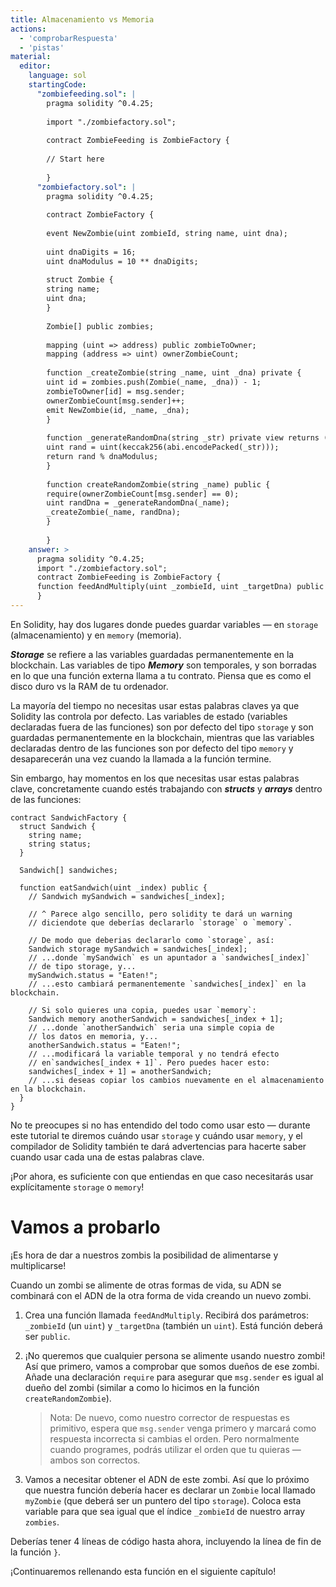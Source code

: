 ```yaml
---
title: Almacenamiento vs Memoria
actions:
  - 'comprobarRespuesta'
  - 'pistas'
material:
  editor:
    language: sol
    startingCode:
      "zombiefeeding.sol": |
        pragma solidity ^0.4.25;
        
        import "./zombiefactory.sol";
        
        contract ZombieFeeding is ZombieFactory {
        
        // Start here
        
        }
      "zombiefactory.sol": |
        pragma solidity ^0.4.25;
        
        contract ZombieFactory {
        
        event NewZombie(uint zombieId, string name, uint dna);
        
        uint dnaDigits = 16;
        uint dnaModulus = 10 ** dnaDigits;
        
        struct Zombie {
        string name;
        uint dna;
        }
        
        Zombie[] public zombies;
        
        mapping (uint => address) public zombieToOwner;
        mapping (address => uint) ownerZombieCount;
        
        function _createZombie(string _name, uint _dna) private {
        uint id = zombies.push(Zombie(_name, _dna)) - 1;
        zombieToOwner[id] = msg.sender;
        ownerZombieCount[msg.sender]++;
        emit NewZombie(id, _name, _dna);
        }
        
        function _generateRandomDna(string _str) private view returns (uint) {
        uint rand = uint(keccak256(abi.encodePacked(_str)));
        return rand % dnaModulus;
        }
        
        function createRandomZombie(string _name) public {
        require(ownerZombieCount[msg.sender] == 0);
        uint randDna = _generateRandomDna(_name);
        _createZombie(_name, randDna);
        }
        
        }
    answer: >
      pragma solidity ^0.4.25;
      import "./zombiefactory.sol";
      contract ZombieFeeding is ZombieFactory {
      function feedAndMultiply(uint _zombieId, uint _targetDna) public { require(msg.sender == zombieToOwner[_zombieId]); Zombie storage myZombie = zombies[_zombieId]; }
      }
---
```

En Solidity, hay dos lugares donde puedes guardar variables — en `storage` (almacenamiento) y en `memory` (memoria).

***Storage*** se refiere a las variables guardadas permanentemente en la blockchain. Las variables de tipo ***Memory*** son temporales, y son borradas en lo que una función externa llama a tu contrato. Piensa que es como el disco duro vs la RAM de tu ordenador.

La mayoría del tiempo no necesitas usar estas palabras claves ya que Solidity las controla por defecto. Las variables de estado (variables declaradas fuera de las funciones) son por defecto del tipo `storage` y son guardadas permanentemente en la blockchain, mientras que las variables declaradas dentro de las funciones son por defecto del tipo `memory` y desaparecerán una vez cuando la llamada a la función termine.

Sin embargo, hay momentos en los que necesitas usar estas palabras clave, concretamente cuando estés trabajando con ***structs*** y ***arrays*** dentro de las funciones:

    contract SandwichFactory {
      struct Sandwich {
        string name;
        string status;
      }
    
      Sandwich[] sandwiches;
    
      function eatSandwich(uint _index) public {
        // Sandwich mySandwich = sandwiches[_index];
    
        // ^ Parece algo sencillo, pero solidity te dará un warning
        // diciendote que deberías declararlo `storage` o `memory`.
    
        // De modo que deberias declararlo como `storage`, así:
        Sandwich storage mySandwich = sandwiches[_index];
        // ...donde `mySandwich` es un apuntador a `sandwiches[_index]`
        // de tipo storage, y...
        mySandwich.status = "Eaten!";
        // ...esto cambiará permanentemente `sandwiches[_index]` en la blockchain.
    
        // Si solo quieres una copia, puedes usar `memory`:
        Sandwich memory anotherSandwich = sandwiches[_index + 1];
        // ...donde `anotherSandwich` seria una simple copia de
        // los datos en memoria, y...
        anotherSandwich.status = "Eaten!";
        // ...modificará la variable temporal y no tendrá efecto
        // en`sandwiches[_index + 1]`. Pero puedes hacer esto:
        sandwiches[_index + 1] = anotherSandwich;
        // ...si deseas copiar los cambios nuevamente en el almacenamiento en la blockchain.
      }
    }
    

No te preocupes si no has entendido del todo como usar esto — durante este tutorial te diremos cuándo usar `storage` y cuándo usar `memory`, y el compilador de Solidity también te dará advertencias para hacerte saber cuando usar cada una de estas palabras clave.

¡Por ahora, es suficiente con que entiendas en que caso necesitarás usar explícitamente `storage` o `memory`!

# Vamos a probarlo

¡Es hora de dar a nuestros zombis la posibilidad de alimentarse y multiplicarse!

Cuando un zombi se alimente de otras formas de vida, su ADN se combinará con el ADN de la otra forma de vida creando un nuevo zombi.

1. Crea una función llamada `feedAndMultiply`. Recibirá dos parámetros: `_zombieId` (un `uint`) y `_targetDna` (también un `uint`). Está función deberá ser `public`.

2. ¡No queremos que cualquier persona se alimente usando nuestro zombi! Así que primero, vamos a comprobar que somos dueños de ese zombi. Añade una declaración `require` para asegurar que `msg.sender` es igual al dueño del zombi (similar a como lo hicimos en la función `createRandomZombie`).
    
    > Nota: De nuevo, como nuestro corrector de respuestas es primitivo, espera que `msg.sender` venga primero y marcará como respuesta incorrecta si cambias el orden. Pero normalmente cuando programes, podrás utilizar el orden que tu quieras — ambos son correctos.

3. Vamos a necesitar obtener el ADN de este zombi. Así que lo próximo que nuestra función debería hacer es declarar un `Zombie` local llamado `myZombie` (que deberá ser un puntero del tipo `storage`). Coloca esta variable para que sea igual que el índice `_zombieId` de nuestro array `zombies`.

Deberías tener 4 líneas de código hasta ahora, incluyendo la línea de fin de la función `}`.

¡Continuaremos rellenando esta función en el siguiente capítulo!